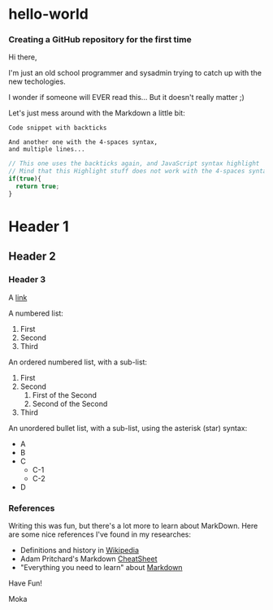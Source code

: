 # hello-world

### Creating a GitHub repository for the first time

Hi there,

I'm just an old school programmer and sysadmin trying to catch up with the new techologies.

I wonder if someone will EVER read this... But it doesn't really matter ;)

Let's just mess around with the Markdown a little bit:

```
Code snippet with backticks
```

    And another one with the 4-spaces syntax,
    and multiple lines...

```javascript
// This one uses the backticks again, and JavaScript syntax highlight
// Mind that this Highlight stuff does not work with the 4-spaces syntax
if(true){
  return true;
}
```

# Header 1
## Header 2
### Header 3

A [link](http://www.google.com)

A numbered list:
1. First
2. Second
3. Third

An ordered numbered list, with a sub-list:
1. First
2. Second
   1. First of the Second
   2. Second of the Second
3. Third

An unordered bullet list, with a sub-list, using the asterisk (star) syntax:

* A
* B
* C
   * C-1
   * C-2
* D

### References

Writing this was fun, but there's a lot more to learn about MarkDown. Here are some nice references I've found in my researches:

* Definitions and history in [Wikipedia](https://en.wikipedia.org/wiki/Markdown)
* Adam Pritchard's Markdown [CheatSheet](https://github.com/adam-p/markdown-here/wiki/Markdown-Cheatsheet)
* "Everything you need to learn" about [Markdown](https://www.markdownguide.org/)

Have Fun!

Moka

